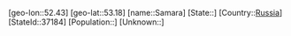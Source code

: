﻿---
location: [53.18,52.43]
type: City
tags:
- geo/City


SpocWebEntityId: 33904
isDeleted: false
confidential: public

---
[geo-lon::52.43]
[geo-lat::53.18]
[name::Samara]
[State::]
[Country::[Russia](geo/Continent/Europe/Russia.md)]
[StateId::37184]
[Population::]
[Unknown::]

